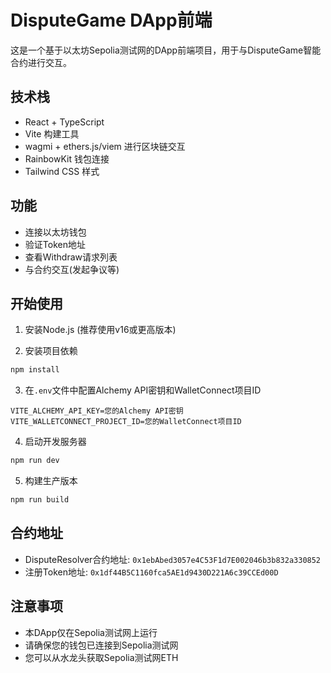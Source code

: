 # DisputeGame DApp前端

这是一个基于以太坊Sepolia测试网的DApp前端项目，用于与DisputeGame智能合约进行交互。

## 技术栈

- React + TypeScript
- Vite 构建工具
- wagmi + ethers.js/viem 进行区块链交互
- RainbowKit 钱包连接
- Tailwind CSS 样式

## 功能

- 连接以太坊钱包
- 验证Token地址
- 查看Withdraw请求列表
- 与合约交互(发起争议等)

## 开始使用

1. 安装Node.js (推荐使用v16或更高版本)

2. 安装项目依赖
```bash
npm install
```

3. 在`.env`文件中配置Alchemy API密钥和WalletConnect项目ID
```
VITE_ALCHEMY_API_KEY=您的Alchemy API密钥
VITE_WALLETCONNECT_PROJECT_ID=您的WalletConnect项目ID
```

4. 启动开发服务器
```bash
npm run dev
```

5. 构建生产版本
```bash
npm run build
```

## 合约地址

- DisputeResolver合约地址: `0x1ebAbed3057e4C53F1d7E002046b3b832a330852`
- 注册Token地址: `0x1df44B5C1160fca5AE1d9430D221A6c39CCEd00D`

## 注意事项

- 本DApp仅在Sepolia测试网上运行
- 请确保您的钱包已连接到Sepolia测试网
- 您可以从水龙头获取Sepolia测试网ETH 